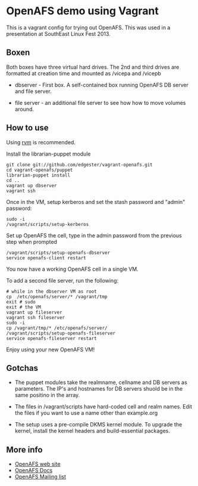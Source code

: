 # OpenAFS demo using Vagrant

This is a vagrant config for trying out OpenAFS. This was used in a
presentation at SouthEast Linux Fest 2013.

## Boxen

Both boxes have three virtual hard drives. The 2nd and third drives are
formatted at creation time and mounted as /vicepa and /vicepb

 * dbserver - First box. A self-contained box running OpenAFS DB server
   and file server.

 * file server - an additional file server to see how how to move volumes
   around.

## How to use

Using [rvm](https://rvm.io/rvm/install/) is recommended.

Install the librarian-puppet module

    git clone git://github.com/edgester/vagrant-openafs.git
    cd vagrant-openafs/puppet
    librarian-puppet install
    cd ..
    vagrant up dbserver
    vagrant ssh

Once in the VM, setup kerberos and set the stash password and "admin" password:

    sudo -i
    /vagrant/scripts/setup-kerberos

 Set up OpenAFS the cell, type in the admin password from the previous step when prompted

    /vagrant/scripts/setup-openafs-dbserver
    service openafs-client restart

 You now have a working OpenAFS cell in a single VM.

 To add a second file server, run the following:
 
    # while in the dbserver VM as root
    cp  /etc/openafs/server/* /vagrant/tmp
    exit # sudo
    exit # the VM
    vagrant up fileserver
    vagrant ssh fileserver
    sudo -i
    cp /vagrant/tmp/* /etc/openafs/server/
    /vagrant/scripts/setup-openafs-fileserver
    service openafs-fileserver restart

 Enjoy using your new OpenAFS VM!

## Gotchas

  * The puppet modules take the realmname, cellname and DB servers as
    parameters. The IP's and hostnames for DB servers shuold be in the
    same positino in the array.

  * The files in /vagrant/scripts have hard-coded cell and realm
    names. Edit the files if you want to use a name other than example.org

  * The setup uses a pre-compile DKMS kernel module. To upgrade the
    kernel, install the kernel headers and build-essential packages.
 
 ## More info

  * [OpenAFS web site](http://openafs.org/)
  * [OpenAFS Docs](http://docs.openafs.org/index.html)
  * [OpenAFS Mailing list](https://lists.openafs.org/mailman/listinfo/openafs-info)
